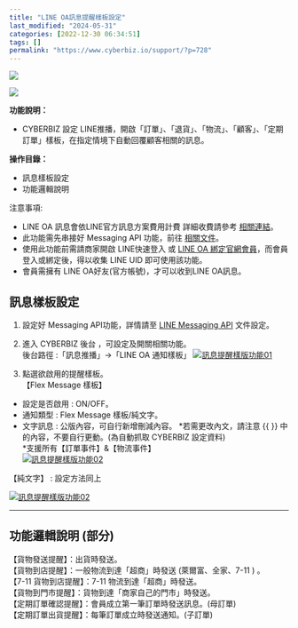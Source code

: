 ```yaml
---
title: "LINE OA訊息提醒樣板設定"
last_modified: "2024-05-31"
categories: [2022-12-30 06:34:51]
tags: []
permalink: "https://www.cyberbiz.io/support/?p=728"
---
```


![](https://www.cyberbiz.io/support/wp-content/uploads/適用站別.png)

[![](https://www.cyberbiz.io/support/wp-content/uploads/台灣站.png)](https://www.cyberbiz.io/support/?page_id=2490)

**功能說明：**  

* CYBERBIZ 設定 LINE推播，開啟「訂單」、「退貨」、「物流」、「顧客」、「定期訂單」樣板，在指定情境下自動回覆顧客相關的訊息。 

**操作目錄：**

* 訊息樣板設定
* 功能邏輯說明 

注意事項:  

* LINE OA 訊息會依LINE官方訊息方案費用計費 詳細收費請參考 [相關連結](https://tw.linebiz.com/column/budget-auto-count/)。
* 此功能需先串接好 Messaging API 功能，前往 [相關文件](https://www.cyberbiz.io/support/?p=706)。
* 使用此功能前需請商家開啟 LINE快速登入 或 [LINE OA 綁定官網會員](https://www.cyberbiz.io/support/?p=32679)，而會員登入或綁定後，得以收集 LINE UID 即可使用該功能。
* 會員需擁有 LINE OA好友(官方帳號)，才可以收到LINE OA訊息。



## 訊息樣板設定

1. 設定好 Messaging API功能，詳情請至 [LINE Messaging API](https://www.cyberbiz.io/support/?p=706) 文件設定。


2. 進入 CYBERBIZ 後台 ，可設定及開關相關功能。   
後台路徑 :「訊息推播」→「LINE OA 通知樣板」 [![訊息提醒樣版功能01](https://www.cyberbiz.io/support/wp-content/uploads/LINE-OA-訊息提醒樣板功能01.png)](https://www.cyberbiz.io/support/wp-content/uploads/LINE-OA-訊息提醒樣板功能01.png)



3. 點選欲啟用的提醒樣板。   
【Flex Message 樣板】  

* 設定是否啟用 : ON/OFF。
* 通知類型 : Flex Message 樣板/純文字。 
* 文字訊息 : 公版內容，可自行新增刪減內容。
*若需更改內文，請注意 {{ }} 中的內容，不要自行更動。(為自動抓取 CYBERBIZ 設定資料)  
*支援所有【訂單事件】&【物流事件】  
[![訊息提醒樣版功能02](https://www.cyberbiz.io/support/wp-content/uploads/LINE-OA-訊息提醒樣板功能02.png)](https://www.cyberbiz.io/support/wp-content/uploads/LINE-OA-訊息提醒樣板功能02.png)  


【純文字】 : 設定方法同上

[![訊息提醒樣版功能02](https://www.cyberbiz.io/support/wp-content/uploads/LINE-OA-訊息提醒樣板功能03.png)](https://www.cyberbiz.io/support/wp-content/uploads/LINE-OA-訊息提醒樣板功能03.png)





* * *

## 功能邏輯說明 (部分)

【貨物發送提醒】：出貨時發送。  
【貨物到店提醒】：一般物流到達「超商」時發送 (萊爾富、全家、7-11 ) 。  
【7-11 貨物到店提醒】：7-11 物流到達「超商」時發送。  
【貨物到門市提醒】：貨物到達「商家自己的門市」時發送。  
【定期訂單確認提醒】：會員成立第一筆訂單時發送訊息。(母訂單)  
【定期訂單出貨提醒】：每筆訂單成立時發送通知。(子訂單)  


